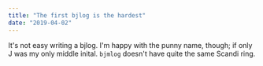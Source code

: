 ```yaml
---
title: "The first bjlog is the hardest"
date: "2019-04-02"
---
```


It's not easy writing a bjlog. I'm happy with the punny name, though; if only J was my only middle inital. `bjmlog` doesn't have quite the same Scandi ring.
